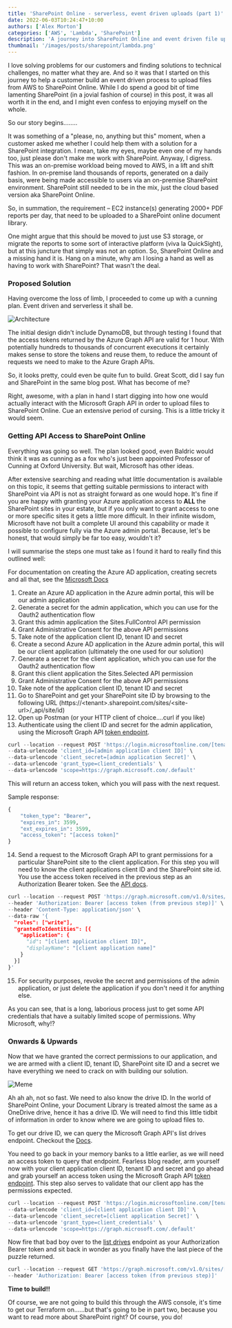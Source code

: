 ```yaml
---
title: 'SharePoint Online - serverless, event driven uploads (part 1)'
date: 2022-06-03T10:24:47+10:00
authors: ['Alex Morton']
categories: ['AWS', 'Lambda', 'SharePoint']
description: 'A journey into SharePoint Online and event driven file uploads.'
thumbnail: '/images/posts/sharepoint/lambda.png'
---
```


I love solving problems for our customers and finding solutions to technical challenges, no matter what they are. And so it
was that I started on this journey to help a customer build an event driven process to upload files from AWS to SharePoint Online.
While I do spend a good bit of time lamenting SharePoint (in a jovial fashion of course) in this post, it was all worth it in the end,
and I might even confess to enjoying myself on the whole.

So our story begins........

It was something of a "please, no, anything but this" moment, when a customer asked me whether I could help them with a
solution for a SharePoint integration. I mean, take my eyes, maybe even one of my hands too, just please don't make me work with
SharePoint. Anyway, I digress. This was an on-premise workload being moved to AWS, in a lift and shift fashion.
In on-premise land thousands of reports, generated on a daily basis, were being made accessible to users via an on-premise
SharePoint environment. SharePoint still needed to be in the mix, just the cloud based version aka SharePoint Online.

So, in summation, the requirement – EC2 instance(s) generating 2000+ PDF reports per day, that need to be uploaded to a
SharePoint online document library.

One might argue that this should be moved to just use S3 storage, or migrate the reports to some sort of interactive
platform (viva la QuickSight), but at this juncture that simply was not an option. So, SharePoint Online and a missing hand
it is. Hang on a minute, why am I losing a hand as well as having to work with SharePoint? That wasn't the deal.

### Proposed Solution

Having overcome the loss of limb, I proceeded to come up with a cunning plan. Event driven and serverless it shall be.

![Architecture](/images/posts/sharepoint/architecture.png)

The initial design didn't include DynamoDB, but through testing I found that the access tokens returned by the Azure Graph API
are valid for 1 hour. With potentially hundreds to thousands of concurrent executions it certainly makes sense to store the tokens
and reuse them, to reduce the amount of requests we need to make to the Azure Graph APIs.

So, it looks pretty, could even be quite fun to build. Great Scott, did I say fun and SharePoint in the same blog post. What
has become of me?

Right, awesome, with a plan in hand I start digging into how one would actually interact with the Microsoft Graph API in
order to upload files to SharePoint Online. Cue an extensive period of cursing. This is a little tricky it would seem.

### Getting API Access to SharePoint Online

Everything was going so well. The plan looked good, even Baldric would think it was as cunning as a fox who's just been
appointed Professor of Cunning at Oxford University. But wait, Microsoft has other ideas.

After extensive searching and reading what little documentation is available on this topic, it seems that getting suitable
permissions to interact with SharePoint via API is not as straight forward as one would hope. It's fine if you are happy
with granting your Azure application access to **ALL** the SharePoint sites in your estate, but if you only want to grant
access to one or more specific sites it gets a little more difficult. In their infinite wisdom, Microsoft have not built
a complete UI around this capability or made it possible to configure fully via the Azure admin portal. Because, let's be honest,
that would simply be far too easy, wouldn't it?

I will summarise the steps one must take as I found it hard to really find this outlined well:

For documentation on creating the Azure AD application, creating secrets and all that, see the [Microsoft Docs](https://docs.microsoft.com/en-us/azure/active-directory/develop/quickstart-register-app)

1. Create an Azure AD application in the Azure admin portal, this will be our admin application
2. Generate a secret for the admin application, which you can use for the Oauth2 authentication flow
3. Grant this admin application the Sites.FullControl API permission
4. Grant Administrative Consent for the above API permissions
5. Take note of the application client ID, tenant ID and secret
6. Create a second Azure AD application in the Azure admin portal, this will be our client application (ultimately the one used for our solution)
7. Generate a secret for the client application, which you can use for the Oauth2 authentication flow
8. Grant this client application the Sites.Selected API permission
9. Grant Administrative Consent for the above API permissions
10. Take note of the application client ID, tenant ID and secret
11. Go to SharePoint and get your SharePoint site ID by browsing to the following URL (https://\<tenant\>.sharepoint.com/sites/\<site-url\>/\_api/site/id)
12. Open up Postman (or your HTTP client of choice....curl if you like)
13. Authenticate using the client ID and secret for the admin application, using the Microsoft Graph API [token endpoint](https://docs.microsoft.com/en-us/graph/auth-v2-service#4-get-an-access-token).

```python
curl --location --request POST 'https://login.microsoftonline.com/[tenant ID]/oauth2/v2.0/token' \
--data-urlencode 'client_id=[admin application client ID]' \
--data-urlencode 'client_secret=[admin application Secret]' \
--data-urlencode 'grant_type=client_credentials' \
--data-urlencode 'scope=https://graph.microsoft.com/.default'
```

This will return an access token, which you will pass with the next request.

Sample response:

```python
{
    "token_type": "Bearer",
    "expires_in": 3599,
    "ext_expires_in": 3599,
    "access_token": "[access token]"
}
```

14. Send a request to the Microsoft Graph API to grant permissions for a particular SharePoint site to the client application.
    For this step you will need to know the client applications client ID and the SharePoint site id. You use the access token
    received in the previous step as an Authorization Bearer token. See the [API docs](https://docs.microsoft.com/en-gb/graph/api/site-post-permissions?view=graph-rest-1.0&tabs=http).

```python
curl --location --request POST 'https://graph.microsoft.com/v1.0/sites/[site ID]/permissions' \
--header 'Authorization: Bearer [access token (from previous step)]' \
--header 'Content-Type: application/json' \
--data-raw '{
  "roles": ["write"],
  "grantedToIdentities": [{
    "application": {
      "id": "[client application client ID]",
      "displayName": "[client application name]"
    }
  }]
}'
```

15. For security purposes, revoke the secret and permissions of the admin application, or just delete the application if you don't need
    it for anything else.

As you can see, that is a long, laborious process just to get some API credentials that have a suitably limited scope of permissions. Why Microsoft, why!?

### Onwards & Upwards

Now that we have granted the correct permissions to our application, and we are armed with a client ID, tenant ID,
SharePoint site ID and a secret we have everything we need to crack on with building our solution.

![Meme](/images/posts/sharepoint/meme.jpg)

Ah ah ah, not so fast. We need to also know the drive ID. In the world of SharePoint Online, your Document Library is treated almost
the same as a OneDrive drive, hence it has a drive ID. We will need to find this little tidbit of information in order to know
where we are going to upload files to.

To get our drive ID, we can query the Microsoft Graph API's list drives endpoint. Checkout the [Docs](https://docs.microsoft.com/en-us/graph/api/drive-list?view=graph-rest-1.0&tabs=http#list-a-sites-drives).

You need to go back in your memory banks to a little earlier, as we will need an access token to query that endpoint. Fearless blog reader,
arm yourself now with your client application client ID, tenant ID and secret and go ahead and grab yourself an access token using the
Microsoft Graph API [token endpoint](https://docs.microsoft.com/en-us/graph/auth-v2-service#4-get-an-access-token). This step also serves
to validate that our client app has the permissions expected.

```python
curl --location --request POST 'https://login.microsoftonline.com/[tenant ID]/oauth2/v2.0/token' \
--data-urlencode 'client_id=[client application client ID]' \
--data-urlencode 'client_secret=[client application Secret]' \
--data-urlencode 'grant_type=client_credentials' \
--data-urlencode 'scope=https://graph.microsoft.com/.default'
```

Now fire that bad boy over to the [list drives](https://docs.microsoft.com/en-us/graph/api/drive-list?view=graph-rest-1.0&tabs=http#list-a-sites-drives)
endpoint as your Authorization Bearer token and sit back in wonder as you finally have the last piece of the puzzle returned.

```python
curl --location --request GET 'https://graph.microsoft.com/v1.0/sites/[site ID]/drives' \
--header 'Authorization: Bearer [access token (from previous step)]'
```

**Time to build!!**

Of course, we are not going to build this through the AWS console, it's time to get our Terraform on......but that's going
to be in part two, because you want to read more about SharePoint right? Of course, you do!
